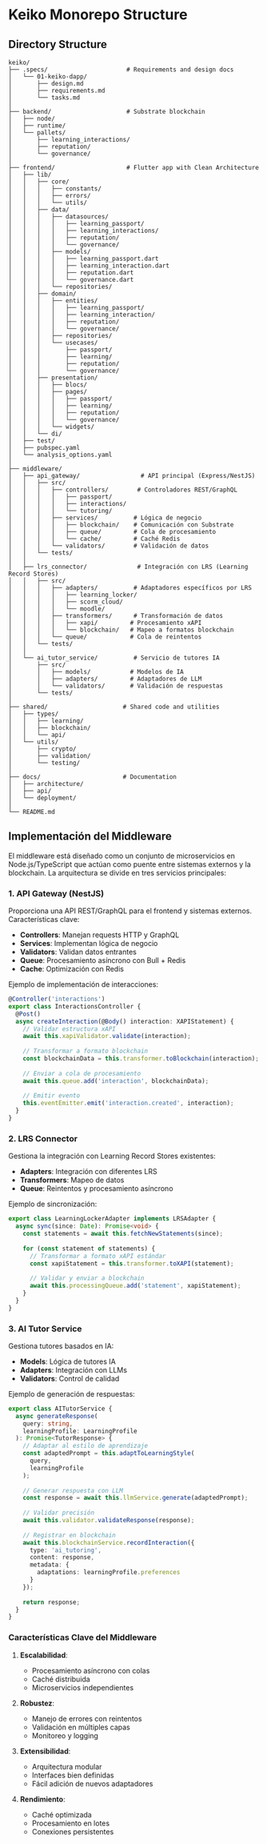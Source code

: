 # Keiko Monorepo Structure

## Directory Structure

```
keiko/
├── .specs/                      # Requirements and design docs
│   └── 01-keiko-dapp/
│       ├── design.md
│       ├── requirements.md
│       └── tasks.md
│
├── backend/                     # Substrate blockchain
│   ├── node/                   
│   ├── runtime/                
│   └── pallets/               
│       ├── learning_interactions/
│       ├── reputation/
│       └── governance/
│
├── frontend/                    # Flutter app with Clean Architecture
│   ├── lib/
│   │   ├── core/
│   │   │   ├── constants/
│   │   │   ├── errors/
│   │   │   └── utils/
│   │   ├── data/
│   │   │   ├── datasources/
│   │   │   │   ├── learning_passport/
│   │   │   │   ├── learning_interactions/
│   │   │   │   ├── reputation/
│   │   │   │   └── governance/
│   │   │   ├── models/
│   │   │   │   ├── learning_passport.dart
│   │   │   │   ├── learning_interaction.dart
│   │   │   │   ├── reputation.dart
│   │   │   │   └── governance.dart
│   │   │   └── repositories/
│   │   ├── domain/
│   │   │   ├── entities/
│   │   │   │   ├── learning_passport/
│   │   │   │   ├── learning_interaction/
│   │   │   │   ├── reputation/
│   │   │   │   └── governance/
│   │   │   ├── repositories/
│   │   │   └── usecases/
│   │   │       ├── passport/
│   │   │       ├── learning/
│   │   │       ├── reputation/
│   │   │       └── governance/
│   │   ├── presentation/
│   │   │   ├── blocs/
│   │   │   ├── pages/
│   │   │   │   ├── passport/
│   │   │   │   ├── learning/
│   │   │   │   ├── reputation/
│   │   │   │   └── governance/
│   │   │   └── widgets/
│   │   └── di/
│   ├── test/
│   ├── pubspec.yaml
│   └── analysis_options.yaml
│
├── middleware/
│   ├── api_gateway/                 # API principal (Express/NestJS)
│   │   ├── src/
│   │   │   ├── controllers/        # Controladores REST/GraphQL
│   │   │   │   ├── passport/
│   │   │   │   ├── interactions/
│   │   │   │   └── tutoring/
│   │   │   ├── services/          # Lógica de negocio
│   │   │   │   ├── blockchain/    # Comunicación con Substrate
│   │   │   │   ├── queue/         # Cola de procesamiento
│   │   │   │   └── cache/         # Caché Redis
│   │   │   └── validators/        # Validación de datos
│   │   └── tests/
│   │
│   ├── lrs_connector/              # Integración con LRS (Learning Record Stores)
│   │   ├── src/
│   │   │   ├── adapters/          # Adaptadores específicos por LRS
│   │   │   │   ├── learning_locker/
│   │   │   │   ├── scorm_cloud/
│   │   │   │   └── moodle/
│   │   │   ├── transformers/      # Transformación de datos
│   │   │   │   ├── xapi/         # Procesamiento xAPI
│   │   │   │   └── blockchain/   # Mapeo a formatos blockchain
│   │   │   └── queue/            # Cola de reintentos
│   │   └── tests/
│   │
│   └── ai_tutor_service/          # Servicio de tutores IA
│       ├── src/
│       │   ├── models/           # Modelos de IA
│       │   ├── adapters/         # Adaptadores de LLM
│       │   └── validators/       # Validación de respuestas
│       └── tests/
│
├── shared/                     # Shared code and utilities
│   ├── types/
│   │   ├── learning/
│   │   ├── blockchain/
│   │   └── api/
│   └── utils/
│       ├── crypto/
│       ├── validation/
│       └── testing/
│
├── docs/                       # Documentation
│   ├── architecture/
│   ├── api/
│   └── deployment/
│
└── README.md
```

## Implementación del Middleware

El middleware está diseñado como un conjunto de microservicios en Node.js/TypeScript que actúan como puente entre sistemas externos y la blockchain. La arquitectura se divide en tres servicios principales:

### 1. API Gateway (NestJS)

Proporciona una API REST/GraphQL para el frontend y sistemas externos. Características clave:

- **Controllers**: Manejan requests HTTP y GraphQL
- **Services**: Implementan lógica de negocio
- **Validators**: Validan datos entrantes
- **Queue**: Procesamiento asíncrono con Bull + Redis
- **Cache**: Optimización con Redis

Ejemplo de implementación de interacciones:

```typescript
@Controller('interactions')
export class InteractionsController {
  @Post()
  async createInteraction(@Body() interaction: XAPIStatement) {
    // Validar estructura xAPI
    await this.xapiValidator.validate(interaction);
    
    // Transformar a formato blockchain
    const blockchainData = this.transformer.toBlockchain(interaction);
    
    // Enviar a cola de procesamiento
    await this.queue.add('interaction', blockchainData);
    
    // Emitir evento
    this.eventEmitter.emit('interaction.created', interaction);
  }
}
```

### 2. LRS Connector

Gestiona la integración con Learning Record Stores existentes:

- **Adapters**: Integración con diferentes LRS
- **Transformers**: Mapeo de datos
- **Queue**: Reintentos y procesamiento asíncrono

Ejemplo de sincronización:

```typescript
export class LearningLockerAdapter implements LRSAdapter {
  async sync(since: Date): Promise<void> {
    const statements = await this.fetchNewStatements(since);
    
    for (const statement of statements) {
      // Transformar a formato xAPI estándar
      const xapiStatement = this.transformer.toXAPI(statement);
      
      // Validar y enviar a blockchain
      await this.processingQueue.add('statement', xapiStatement);
    }
  }
}
```

### 3. AI Tutor Service

Gestiona tutores basados en IA:

- **Models**: Lógica de tutores IA
- **Adapters**: Integración con LLMs
- **Validators**: Control de calidad

Ejemplo de generación de respuestas:

```typescript
export class AITutorService {
  async generateResponse(
    query: string,
    learningProfile: LearningProfile
  ): Promise<TutorResponse> {
    // Adaptar al estilo de aprendizaje
    const adaptedPrompt = this.adaptToLearningStyle(
      query,
      learningProfile
    );
    
    // Generar respuesta con LLM
    const response = await this.llmService.generate(adaptedPrompt);
    
    // Validar precisión
    await this.validator.validateResponse(response);
    
    // Registrar en blockchain
    await this.blockchainService.recordInteraction({
      type: 'ai_tutoring',
      content: response,
      metadata: { 
        adaptations: learningProfile.preferences 
      }
    });
    
    return response;
  }
}
```

### Características Clave del Middleware

1. **Escalabilidad**:
   - Procesamiento asíncrono con colas
   - Caché distribuida
   - Microservicios independientes

2. **Robustez**:
   - Manejo de errores con reintentos
   - Validación en múltiples capas
   - Monitoreo y logging

3. **Extensibilidad**:
   - Arquitectura modular
   - Interfaces bien definidas
   - Fácil adición de nuevos adaptadores

4. **Rendimiento**:
   - Caché optimizada
   - Procesamiento en lotes
   - Conexiones persistentes
```